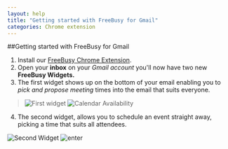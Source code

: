 ```yaml
---
layout: help
title: "Getting started with FreeBusy for Gmail"
categories: Chrome extension
---
```


##Getting started with FreeBusy for Gmail

 1. Install our [FreeBusy Chrome Extension](https://freebusy.io/chrome).
 2. Open your **inbox** on your *Gmail account* you'll now have two new **FreeBusy Widgets.**
 3. The first widget shows up on the bottom of your email enabling you to *pick and propose meeting* times into the email that suits everyone.
  > ![First widget](https://imgur.com/vly1fAa.png)
>![Calendar Availability ](http://imgur.com/ykbB85l.png)

 4. The second widget, allows you to schedule an event straight away, picking a time that suits all attendees.

![Second Widget](https://imgur.com/MOEaWNN.png)
![enter](https://imgur.com/tWO2Kb7.png)
